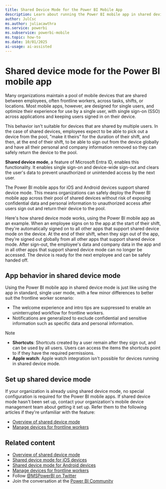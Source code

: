 ```yaml
---
title: Shared Device Mode for the Power BI Mobile App
description: Learn about running the Power BI mobile app in shared device mode to support your organization's frontline workers who use shared devices.
author: JulCsc
ms.author: juliacawthra
ms.service: powerbi
ms.subservice: powerbi-mobile
ms.topic: how-to
ms.date: 10/01/2025
ai-usage: ai-assisted
---
```


# Shared device mode for the Power BI mobile app

Many organizations maintain a pool of mobile devices that are shared between employees, often frontline workers, across tasks, shifts, or locations. Most mobile apps, however, are designed for single users, and optimize their experience for use by a single user, with single sign-on (SSO) across applications and keeping users signed in on their device.

This behavior isn't suitable for devices that are shared by multiple users. In the case of shared devices, employees expect to be able to pick out a device from the pool, "make it theirs" for the duration of their shift, and then, at the end of their shift, to be able to sign out from the device globally and have all their personal and company information removed so they can safely return the device to the pool.

**Shared device mode**, a feature of Microsoft Entra ID, enables this functionality. It enables single sign-on and device-wide sign-out and clears the user's data to prevent unauthorized or unintended access by the next user.

The Power BI mobile apps for iOS and Android devices support shared device mode. This means organizations can safely deploy the Power BI mobile app across their pool of shared devices without risk of exposing confidential data and personal information to unauthorized access after users sign out and return their device to the pool.

Here's how shared device mode works, using the Power BI mobile app as an example. When an employee signs on to the app at the start of their shift, they're automatically signed on to all other apps that support shared device mode on the device. At the end of their shift, when they sign out of the app, they're signed out globally from all other apps that support shared device mode. After sign-out, the employee's data and company data in the app and in all other apps that support shared device mode can no longer be accessed. The device is ready for the next employee and can be safely handed off.

## App behavior in shared device mode

Using the Power BI mobile app in shared device mode is just like using the app in standard, single user mode, with a few minor differences to better suit the frontline worker scenario:

- The welcome experience and intro tips are suppressed to enable an uninterrupted workflow for frontline workers.
- Notifications are generalized to exclude confidential and sensitive information such as specific data and personal information.

> [!NOTE]
>
> - **Shortcuts**: Shortcuts created by a user remain after they sign out, and can be used by all users. Users can access the items the shortcuts point to if they have the required permissions.
> - **Apple watch**: Apple watch integration isn't possible for devices running in shared device mode.

## Set up shared device mode

If your organization is already using shared device mode, no special configuration is required for the Power BI mobile apps. If shared device mode hasn't been set up, contact your organization's mobile device management team about getting it set up. Refer them to the following articles if they're unfamiliar with the feature:

- [Overview of shared device mode](/azure/active-directory/develop/msal-shared-devices)
- [Manage devices for frontline workers](/microsoft-365/frontline/flw-devices)

## Related content

- [Overview of shared device mode](/azure/active-directory/develop/msal-shared-devices)
- [Shared device mode for iOS devices](/azure/active-directory/develop/msal-ios-shared-devices)
- [Shared device mode for Android devices](/azure/active-directory/develop/msal-android-shared-devices)
- [Manage devices for frontline workers](/microsoft-365/frontline/flw-devices)
- Follow [@MSPowerBI on Twitter](https://twitter.com/MSPowerBI)
- Join the conversation at the [Power BI Community](https://community.powerbi.com/)
